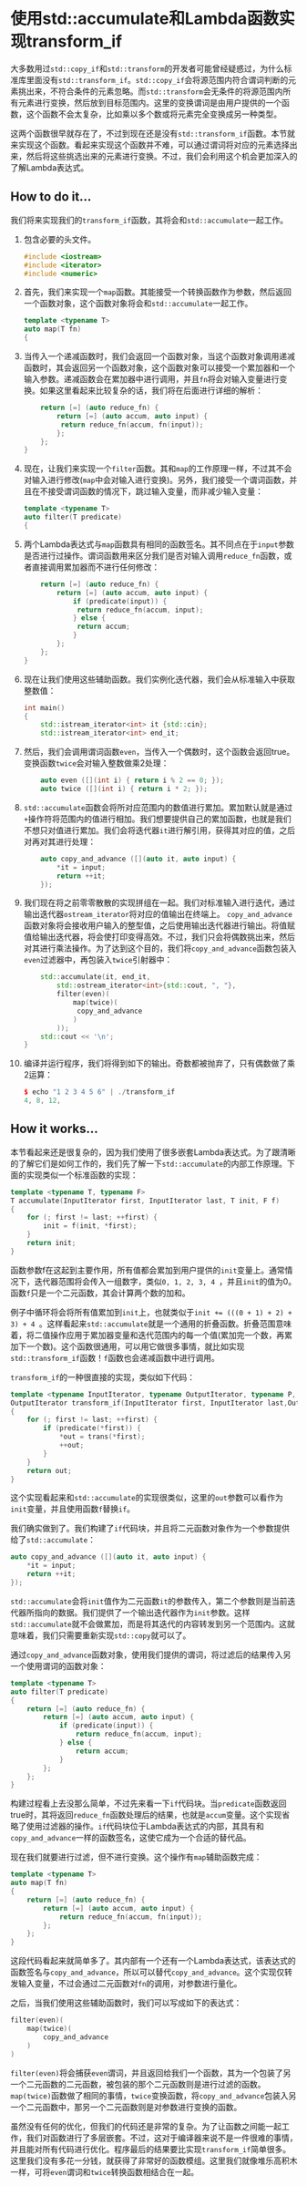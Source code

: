 # 使用std::accumulate和Lambda函数实现transform_if

大多数用过`std::copy_if`和`std::transform`的开发者可能曾经疑惑过，为什么标准库里面没有`std::transform_if`。`std::copy_if`会将源范围内符合谓词判断的元素挑出来，不符合条件的元素忽略。而`std::transform`会无条件的将源范围内所有元素进行变换，然后放到目标范围内。这里的变换谓词是由用户提供的一个函数，这个函数不会太复杂，比如乘以多个数或将元素完全变换成另一种类型。

这两个函数很早就存在了，不过到现在还是没有`std::transform_if`函数。本节就来实现这个函数。看起来实现这个函数并不难，可以通过谓词将对应的元素选择出来，然后将这些挑选出来的元素进行变换。不过，我们会利用这个机会更加深入的了解Lambda表达式。

## How to do it...

我们将来实现我们的`transform_if`函数，其将会和`std::accumulate`一起工作。

1. 包含必要的头文件。

   ```c++
   #include <iostream>
   #include <iterator>
   #include <numeric>
   ```

2. 首先，我们来实现一个`map`函数。其能接受一个转换函数作为参数，然后返回一个函数对象，这个函数对象将会和`std::accumulate`一起工作。

   ```c++
   template <typename T>
   auto map(T fn)
   {
   ```

3. 当传入一个递减函数时，我们会返回一个函数对象，当这个函数对象调用递减函数时，其会返回另一个函数对象，这个函数对象可以接受一个累加器和一个输入参数。递减函数会在累加器中进行调用，并且`fn`将会对输入变量进行变换。如果这里看起来比较复杂的话，我们将在后面进行详细的解析：

   ```c++
       return [=] (auto reduce_fn) {
           return [=] (auto accum, auto input) {
           	return reduce_fn(accum, fn(input));
           };
       };
   }
   ```

4. 现在，让我们来实现一个`filter`函数。其和`map`的工作原理一样，不过其不会对输入进行修改(`map`中会对输入进行变换)。另外，我们接受一个谓词函数，并且在不接受谓词函数的情况下，跳过输入变量，而非减少输入变量：

   ```c++
   template <typename T>
   auto filter(T predicate)
   {
   ```

5. 两个Lambda表达式与`map`函数具有相同的函数签名。其不同点在于`input`参数是否进行过操作。谓词函数用来区分我们是否对输入调用`reduce_fn`函数，或者直接调用累加器而不进行任何修改：

   ```c++
       return [=] (auto reduce_fn) {
           return [=] (auto accum, auto input) {
               if (predicate(input)) {
               	return reduce_fn(accum, input);
               } else {
               	return accum;
               }
           };
       };
   }
   ```

6. 现在让我们使用这些辅助函数。我们实例化迭代器，我们会从标准输入中获取整数值：

   ```c++
   int main()
   {
       std::istream_iterator<int> it {std::cin};
       std::istream_iterator<int> end_it;
   ```

7. 然后，我们会调用谓词函数`even`，当传入一个偶数时，这个函数会返回true。变换函数`twice`会对输入整数做乘2处理：

   ```c++
       auto even ([](int i) { return i % 2 == 0; });
       auto twice ([](int i) { return i * 2; });
   ```

8. `std::accumulate`函数会将所对应范围内的数值进行累加。累加默认就是通过`+`操作符将范围内的值进行相加。我们想要提供自己的累加函数，也就是我们不想只对值进行累加。我们会将迭代器`it`进行解引用，获得其对应的值，之后对再对其进行处理：

   ```c++
       auto copy_and_advance ([](auto it, auto input) {
           *it = input;
           return ++it;
       });
   ```

9. 我们现在将之前零零散散的实现拼组在一起。我们对标准输入进行迭代，通过输出迭代器`ostream_iterator`将对应的值输出在终端上。 `copy_and_advance`函数对象将会接收用户输入的整型值，之后使用输出迭代器进行输出。将值赋值给输出迭代器，将会使打印变得高效。不过，我们只会将偶数挑出来，然后对其进行乘法操作。为了达到这个目的，我们将`copy_and_advance`函数包装入`even`过滤器中，再包装入`twice`引射器中：

   ```c++
       std::accumulate(it, end_it,
           std::ostream_iterator<int>{std::cout, ", "},
           filter(even)(
               map(twice)(
               	copy_and_advance
               )
           ));
       std::cout << '\n';
   }
   ```

10. 编译并运行程序，我们将得到如下的输出。奇数都被抛弃了，只有偶数做了乘2运算：

    ```c++
    $ echo "1 2 3 4 5 6" | ./transform_if
    4, 8, 12,
    ```

## How it works...

本节看起来还是很复杂的，因为我们使用了很多嵌套Lambda表达式。为了跟清晰的了解它们是如何工作的，我们先了解一下`std::accumulate`的内部工作原理。下面的实现类似一个标准函数的实现：

```c++
template <typename T, typename F>
T accumulate(InputIterator first, InputIterator last, T init, F f)
{
    for (; first != last; ++first) {
    	init = f(init, *first);
    }
    return init;
}
```

函数参数f在这起到主要作用，所有值都会累加到用户提供的`init`变量上。通常情况下，迭代器范围将会传入一组数字，类似`0, 1, 2, 3, 4 `，并且`init`的值为0。函数`f`只是一个二元函数，其会计算两个数的加和。

例子中循环将会将所有值累加到`init`上，也就类似于`init += (((0 + 1) + 2) + 3) + 4 `。这样看起来`std::accumulate`就是一个通用的折叠函数。折叠范围意味着，将二值操作应用于累加器变量和迭代范围内的每一个值(累加完一个数，再累加下一个数)。这个函数很通用，可以用它做很多事情，就比如实现`std::transform_if`函数！`f`函数也会递减函数中进行调用。

`transform_if`的一种很直接的实现，类似如下代码：

```c++
template <typename InputIterator, typename OutputIterator, typename P, typename Transform>
OutputIterator transform_if(InputIterator first, InputIterator last,OutputIterator out,P predicate, Transform trans)
{
    for (; first != last; ++first) {
        if (predicate(*first)) {
            *out = trans(*first);
            ++out;
        }
    }
    return out;
}
```

这个实现看起来和`std::accumulate`的实现很类似，这里的`out`参数可以看作为`init`变量，并且使用函数`f`替换`if`。

我们确实做到了。我们构建了`if`代码块，并且将二元函数对象作为一个参数提供给了`std::accumulate`：

```c++
auto copy_and_advance ([](auto it, auto input) {
    *it = input;
    return ++it;
});
```

`std::accumulate`会将`init`值作为二元函数`it`的参数传入，第二个参数则是当前迭代器所指向的数据。我们提供了一个输出迭代器作为`init`参数。这样`std::accumulate`就不会做累加，而是将其迭代的内容转发到另一个范围内。这就意味着，我们只需要重新实现`std::copy`就可以了。

通过`copy_and_advance`函数对象，使用我们提供的谓词，将过滤后的结果传入另一个使用谓词的函数对象：

```c++
template <typename T>
auto filter(T predicate)
{
    return [=] (auto reduce_fn) {
        return [=] (auto accum, auto input) {
            if (predicate(input)) {
            	return reduce_fn(accum, input);
            } else {
            	return accum;
            }
        };
    };
}
```

构建过程看上去没那么简单，不过先来看一下`if`代码块。当`predicate`函数返回true时，其将返回`reduce_fn`函数处理后的结果，也就是`accum`变量。这个实现省略了使用过滤器的操作。`if`代码块位于Lambda表达式的内部，其具有和`copy_and_advance`一样的函数签名，这使它成为一个合适的替代品。

现在我们就要进行过滤，但不进行变换。这个操作有`map`辅助函数完成：

```c++
template <typename T>
auto map(T fn)
{
    return [=] (auto reduce_fn) {
        return [=] (auto accum, auto input) {
        	return reduce_fn(accum, fn(input));
        };
    };
}
```

这段代码看起来就简单多了。其内部有一个还有一个Lambda表达式，该表达式的函数签名与`copy_and_advance`，所以可以替代`copy_and_advance`。这个实现仅转发输入变量，不过会通过二元函数对`fn`的调用，对参数进行量化。

之后，当我们使用这些辅助函数时，我们可以写成如下的表达式：

```c++
filter(even)(
    map(twice)(
    	copy_and_advance
    )
)
```

`filter(even)`将会捕获`even`谓词，并且返回给我们一个函数，其为一个包装了另一个二元函数的二元函数，被包装的那个二元函数则是进行过滤的函数。`map(twice)`函数做了相同的事情，`twice`变换函数，将`copy_and_advance`包装入另一个二元函数中，那另一个二元函数则是对参数进行变换的函数。

虽然没有任何的优化，但我们的代码还是非常的复杂。为了让函数之间能一起工作，我们对函数进行了多层嵌套。不过，这对于编译器来说不是一件很难的事情，并且能对所有代码进行优化。程序最后的结果要比实现`transform_if`简单很多。这里我们没有多花一分钱，就获得了非常好的函数模组。这里我们就像堆乐高积木一样，可将`even`谓词和`twice`转换函数相结合在一起。


